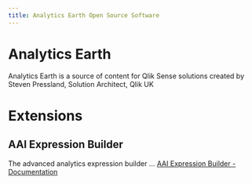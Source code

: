 ```yaml
---
title: Analytics Earth Open Source Software
---
```


# Analytics Earth

Analytics Earth is a source of content for Qlik Sense solutions created by Steven Pressland, Solution Architect, Qlik UK

# Extensions
## AAI Expression Builder
The advanced analytics expression builder ...
[AAI Expression Builder - Documentation](/expressionbuilder)
